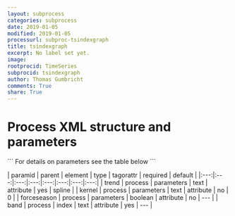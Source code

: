 ```yaml
---
layout: subprocess
categories: subprocess
date: 2019-01-05
modified: 2019-01-05
processurl: subproc-tsindexgraph
title: tsindexgraph
excerpt: No label set yet.
image: 
rootprocid: TimeSeries
subprocid: tsindexgraph
author: Thomas Gumbricht
comments: True
share: True
---
```


<h1 class='foot-description'>Process XML structure and parameters</h1>
```
For details on parameters see the table below
<?xml version="1.0" ?>
<process>
  <!--Generated from python-->
  <userproj plotid="yourplotid" projectid="yourprojectid" siteid="yoursiteid" system="systemid" tractid="yourtractid" userid="youruserid"/>
  <period endday="DD" endmonth="MM" endyear="YYYY" seasonendday="DD" seasonendmonth="MM" seasonstartday="DD" seasonstartmonth="MM" startday="DD" startmonth="MM" startyear="YYYY" timestep="timestep"/>
  <parameters forceseason="True/False" kernel="txtstring" trend="txtstring"/>
  <index band="txtstring"/>
</process>
```

| paramid | parent | element | type | tagorattr | required | default |
|:---:|:---:|:---:|:---:|:---:|:---:|:---:|:---:|
| trend | process | parameters | text | attribute | yes | spline |
| kernel | process | parameters | text | attribute | no | 0 |
| forceseason | process | parameters | boolean | attribute | no | --- |
| band | process | index | text | attribute | yes | --- |
